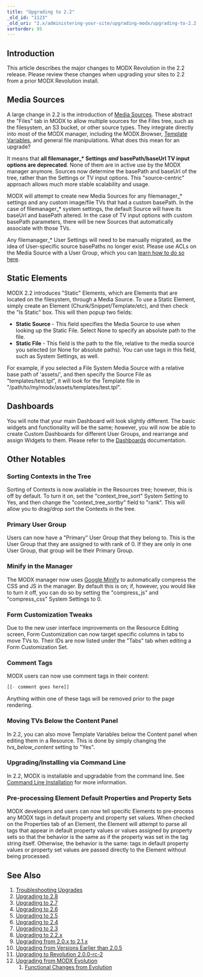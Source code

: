 ```yaml
---
title: "Upgrading to 2.2"
_old_id: "1123"
_old_uri: "2.x/administering-your-site/upgrading-modx/upgrading-to-2.2.x"
sortorder: 95
---
```


## Introduction

This article describes the major changes to MODX Revolution in the 2.2 release. Please review these changes when upgrading your sites to 2.2 from a prior MODX Revolution install.

## Media Sources

A large change in 2.2 is the introduction of [Media Sources](building-sites/media-sources "Media Sources"). These abstract the "Files" tab in MODX to allow multiple sources for the Files tree, such as the filesystem, an S3 bucket, or other source types. They integrate directly into most of the MODX manager, including the MODX.Browser, [Template Variables](building-sites/elements/template-variables "Template Variables"), and general file manipulations. What does this mean for an upgrade?

It means that **all filemanager\_\* Settings** **_and_** **basePath/baseUrl TV input options are deprecated**. None of them are in active use by the MODX manager anymore. Sources now determine the basePath and baseUrl of the tree, rather than the Settings or TV input options. This "source-centric" approach allows much more stable scalability and usage.

MODX will attempt to create new Media Sources for any filemanager\_\* settings and any custom image/file TVs that had a custom basePath. In the case of filemanager\_\* system settings, the default Source will have its baseUrl and basePath altered. In the case of TV input options with custom basePath parameters, there will be new Sources that automatically associate with those TVs.

Any filemanager\_\* User Settings will need to be manually migrated, as the idea of User-specific source basePaths no longer exist. Please use ACLs on the Media Source with a User Group, which you can [learn how to do so here](building-sites/media-sources/securing "Securing a Media Source").

## Static Elements

MODX 2.2 introduces "Static" Elements, which are Elements that are located on the filesystem, through a Media Source. To use a Static Element, simply create an Element (Chunk/Snippet/Template/etc), and then check the "Is Static" box. This will then popup two fields:

- **Static Source** - This field specifies the Media Source to use when looking up the Static File. Select None to specify an absolute path to the file.
- **Static File** - This field is the path to the file, relative to the media source you selected (or None for absolute paths). You can use tags in this field, such as System Settings, as well.

For example, if you selected a File System Media Source with a relative base path of 'assets/', and then specify the Source File as "templates/test.tpl", it will look for the Template file in "/path/to/my/modx/assets/templates/test.tpl".

## Dashboards

You will note that your main Dashboard will look slightly different. The basic widgets and functionality will be the same; however, you will now be able to create Custom Dashboards for different User Groups, and rearrange and assign Widgets to them. Please refer to the [Dashboards](administering-your-site/dashboards "Dashboards") documentation.

## Other Notables

### Sorting Contexts in the Tree

Sorting of Contexts is now available in the Resources tree; however, this is off by default. To turn it on, set the "context\_tree\_sort" System Setting to Yes, and then change the "context\_tree\_sortby" field to "rank". This will allow you to drag/drop sort the Contexts in the tree.

### Primary User Group

Users can now have a "Primary" User Group that they belong to. This is the User Group that they are assigned to with rank of 0. If they are only in one User Group, that group will be their Primary Group.

### Minify in the Manager

The MODX manager now uses [Google Minify](http://code.google.com/p/minify/) to automatically compress the CSS and JS in the manager. By default this is on; if, however, you would like to turn it off, you can do so by setting the "compress\_js" and "compress\_css" System Settings to 0.

### Form Customization Tweaks

Due to the new user interface improvements on the Resource Editing screen, Form Customization can now target specific columns in tabs to move TVs to. Their IDs are now listed under the "Tabs" tab when editing a Form Customization Set.

### Comment Tags

MODX users can now use comment tags in their content:

``` php
[[- comment goes here]]
```

Anything within one of these tags will be removed prior to the page rendering.

### Moving TVs Below the Content Panel

In 2.2, you can also move Template Variables below the Content panel when editing them in a Resource. This is done by simply changing the _tvs\_below\_content_ setting to "Yes".

### Upgrading/Installing via Command Line

In 2.2, MODX is installable and upgradable from the command line. See [Command Line Installation](getting-started/installation/cli "Command Line Installation") for more information.

### Pre-processing Element Default Properties and Property Sets

MODX developers and users can now tell specific Elements to pre-process any MODX tags in default property and property set values. When checked on the Properties tab of an Element, the Element will attempt to parse all tags that appear in default property values or values assigned by property sets so that the behavior is the same as if the property was set in the tag string itself. Otherwise, the behavior is the same: tags in default property values or property set values are passed directly to the Element without being processed.

## See Also

1. [Troubleshooting Upgrades](getting-started/maintenance/upgrading/troubleshooting)
2. [Upgrading to 2.8](getting-started/maintenance/upgrading/2.8)
3. [Upgrading to 2.7](getting-started/maintenance/upgrading/2.7)
4. [Upgrading to 2.6](getting-started/maintenance/upgrading/2.6)
5. [Upgrading to 2.5](getting-started/maintenance/upgrading/2.5)
6. [Upgrading to 2.4](getting-started/maintenance/upgrading/2.4)
7. [Upgrading to 2.3](getting-started/maintenance/upgrading/2.3up)
8. [Upgrading to 2.2.x](getting-started/maintenance/upgrading/2.2)
9. [Upgrading from 2.0.x to 2.1.x](getting-started/maintenance/upgrading/2.1)
10. [Upgrading from Versions Earlier than 2.0.5](getting-started/maintenance/upgrading/2.0.5)
11. [Upgrading to Revolution 2.0.0-rc-2](getting-started/maintenance/upgrading/2.0.0-rc2)
12. [Upgrading from MODX Evolution](getting-started/maintenance/upgrading/evolution)
    1. [Functional Changes from Evolution](getting-started/maintenance/upgrading/evolution/functional-changes)
